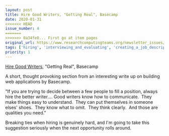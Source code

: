 ```yaml
---
layout: post
title: Hire Good Writers, "Getting Real", Basecamp
date: 2020-01-31
<<<<<<< HEAD
issue_number: 4
=======
>>>>>>> 0a34fe0... First go at item pages
original_url: https://www.researchcomputingteams.org/newsletter_issues/0004
tags: ['hiring', 'interviewing_and_evaluating', 'creating_a_job_description']
priority: 1
---
```


<!-- markdownlint-disable MD033 -->
<!-- markdownlint-disable MD041 -->
<!-- markdownlint-disable MD049 -->

[Hire Good Writers](https://basecamp.com/gettingreal/08.6-wordsmiths), "Getting Real", Basecamp

A short, thought provoking section from an interesting write up on building web applications by Basecamp.

"If you are trying to decide between a few people to fill a position, always hire the better writer.... Good writers know how to communicate.  They make things easy to understand.  They can put themselves in someone elses' shoes.  They know what to omit.  They think clearly.  And those are qualities you need."

Breaking ties when hiring is genuinely hard, and I'm going to take this suggestion seriously when the next opportunity rolls around.
